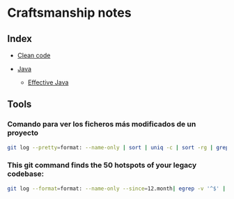 # Craftsmanship notes

## Index

- [Clean code](https://github.com/adrG2/software-craftsman-notebook/tree/main/clean-code)

- [Java](https://github.com/adrG2/software-craftsman-notebook/tree/main/java)

  - [Effective Java](https://github.com/adrG2/software-craftsman-notebook/tree/main/java/_effective-java-book)


## Tools

### Comando para ver los ficheros más modificados de un proyecto

```bash
git log --pretty=format: --name-only | sort | uniq -c | sort -rg | grep '.ts' | head -10
```

### This git command finds the 50 hotspots of your legacy codebase:
```bash
git log --format=format: --name-only --since=12.month| egrep -v '^$' | sort | uniq -c | sort -nr | head -50
```

